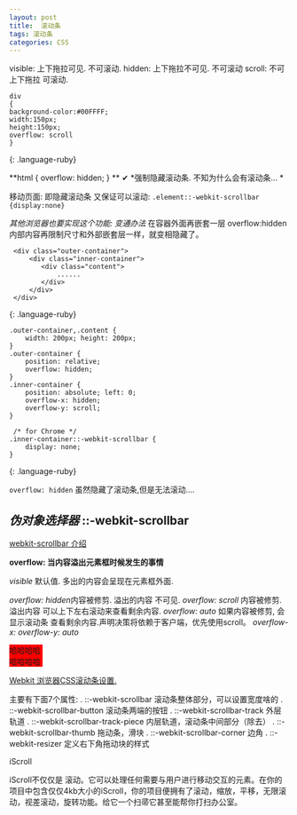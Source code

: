 ```yaml
---
layout: post
title:  滚动条
tags: 滚动条
categories: CSS
---
```


visible:  上下拖拉可见.   不可滚动.
hidden:   上下拖拉不可见. 不可滚动
scroll:   不可上下拖拉      可滚动.





~~~
div 
{
background-color:#00FFFF;
width:150px;
height:150px;
overflow: scroll
}
~~~
{: .language-ruby}







**html { overflow: hidden; } **   ✔︎
*强制隐藏滚动条. 不知为什么会有滚动条... *




移动页面: 即隐藏滚动条 又保证可以滚动:
`.element::-webkit-scrollbar {display:none}`


*其他浏览器也要实现这个功能: 变通办法*
在容器外面再嵌套一层 overflow:hidden 内部内容再限制尺寸和外部嵌套层一样，就变相隐藏了。


~~~
 <div class="outer-container">
     <div class="inner-container">
        <div class="content">
            ......
        </div>
     </div>
 </div>
~~~
{: .language-ruby}




~~~
.outer-container,.content {
    width: 200px; height: 200px;
}
.outer-container {
    position: relative;
    overflow: hidden;
}
.inner-container {
    position: absolute; left: 0;
    overflow-x: hidden;
    overflow-y: scroll;
}

 /* for Chrome */
.inner-container::-webkit-scrollbar {
    display: none;
}
~~~
{: .language-ruby}


















`overflow: hidden`
虽然隐藏了滚动条,但是无法滚动....

## *伪对象选择器* ::-webkit-scrollbar
[webkit-scrollbar 介绍][1]










**overflow: 当内容溢出元素框时候发生的事情** 

*visible* 默认值. 多出的内容会呈现在元素框外面.

*overflow: hidden*内容被修剪. 溢出的内容 不可见.
*overflow: scroll* 内容被修剪. 溢出内容 可以上下左右滚动来查看剩余内容. 
*overflow: auto* 如果内容被修剪, 会显示滚动条 查看剩余内容.声明决策将依赖于客户端，优先使用scroll。
*overflow-x:*
*overflow-y: auto*









<div style="width:60px; height:40px; 
background-color: red; 
overflow: scroll;">
哈哈哈哈哈哈哈哈哈 
</div>











[Webkit 浏览器CSS滚动条设置.][2]

主要有下面7个属性:
.   ::-webkit-scrollbar 滚动条整体部分，可以设置宽度啥的
.   ::-webkit-scrollbar-button 滚动条两端的按钮
.   ::-webkit-scrollbar-track 外层轨道
.   ::-webkit-scrollbar-track-piece 内层轨道，滚动条中间部分（除去）
.   ::-webkit-scrollbar-thumb 拖动条，滑块
.   ::-webkit-scrollbar-corner 边角
.   ::-webkit-resizer 定义右下角拖动块的样式














iScroll

iScroll不仅仅是 滚动。它可以处理任何需要与用户进行移动交互的元素。在你的项目中包含仅仅4kb大小的iScroll，你的项目便拥有了滚动，缩放，平移，无限滚动，视差滚动，旋转功能。给它一个扫帚它甚至能帮你打扫办公室。

[1]:	https://css-tricks.com/custom-scrollbars-in-webkit/
[2]:	http://alfred-sun.github.io/blog/2014/12/24/scrollbar-customized-with-css-style/